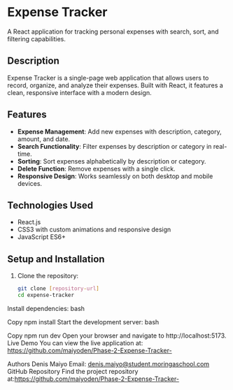 # Expense Tracker

A React application for tracking personal expenses with search, sort, and filtering capabilities.

## Description

Expense Tracker is a single-page web application that allows users to record, organize, and analyze their expenses. Built with React, it features a clean, responsive interface with a modern design.

## Features

- **Expense Management**: Add new expenses with description, category, amount, and date.
- **Search Functionality**: Filter expenses by description or category in real-time.
- **Sorting**: Sort expenses alphabetically by description or category.
- **Delete Function**: Remove expenses with a single click.
- **Responsive Design**: Works seamlessly on both desktop and mobile devices.

## Technologies Used

- React.js
- CSS3 with custom animations and responsive design
- JavaScript ES6+

## Setup and Installation

1. Clone the repository:
   ```bash
   git clone [repository-url]
   cd expense-tracker
Install dependencies:
bash

Copy
npm install
Start the development server:
bash

Copy
npm run dev
Open your browser and navigate to http://localhost:5173.
Live Demo
You can view the live application at: https://github.com/maiyoden/Phase-2-Expense-Tracker-

Authors
Denis Maiyo
Email: denis.maiyo@student.moringaschool.com
GitHub Repository
Find the project repository at:https://github.com/maiyoden/Phase-2-Expense-Tracker- 

